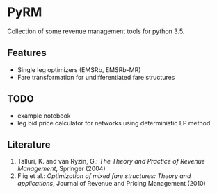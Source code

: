 # PyRM

Collection of some revenue management tools for python 3.5. 

## Features

- Single leg optimizers (EMSRb, EMSRb-MR)
- Fare transformation for undifferentiated fare structures

## TODO
 - example notebook
 - leg bid price calculator for networks using deterministic LP method

## Literature
1. Talluri, K. and van Ryzin, G.: _The Theory and Practice of Revenue Management_, Springer (2004)
2. Fiig et al.: _Optimization of mixed fare structures: Theory and applications_, Journal of Revenue and Pricing Management (2010)
 



